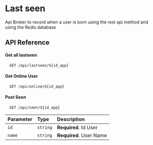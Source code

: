 
# Last seen

Api Broker to record when a user is born using the rest api method and using the Redis database



## API Reference

#### Get all lastseen

```http
  GET /api/lastseen/${id_app}
```
#### Get Online User

```http
  GET /api/online/${id_app}
```


#### Post Seen

```http
  GET /api/seen/${id_app}
```

| Parameter | Type     | Description                       |
| :-------- | :------- | :-------------------------------- |
| `id`      | `string` | **Required**. Id User |
| `name`      | `string` | **Required**. User Name |

